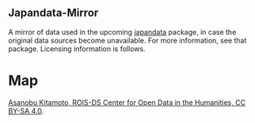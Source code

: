 ## Japandata-Mirror

A mirror of data used in the upcoming [japandata](github.com/passaglia/japandata) package, in case the original data sources become unavailable. For more information, see that package. Licensing information is follows.

# Map

[Asanobu Kitamoto, ROIS-DS Center for Open Data in the Humanities, CC BY-SA 4.0](https://geoshape.ex.nii.ac.jp/city/choropleth/).
